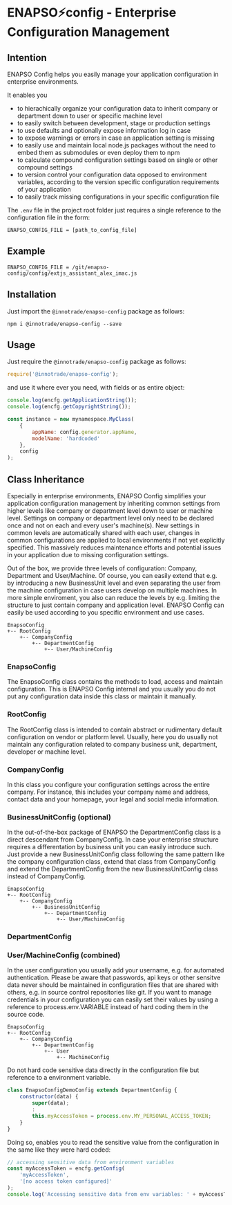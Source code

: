 # ENAPSO&#x26A1;config - Enterprise Configuration Management

## Intention

ENAPSO Config helps you easily manage your application configuration in enterprise environments.

It enables you

-   to hierachically organize your configuration data to inherit company or department down to user or specific machine level
-   to easily switch between development, stage or production settings
-   to use defaults and optionally expose information log in case
-   to expose warnings or errors in case an application setting is missing
-   to easily use and maintain local node.js packages without the need to embed them as submodules or even deploy them to npm
-   to calculate compound configuration settings based on single or other compound settings
-   to version control your configuration data opposed to environment variables, according to the version specific configuration requirements of your application
-   to easily track missing configurations in your specific configuration file

The `.env` file in the project root folder just requires a single reference to the configuration file in the form:

```
ENAPSO_CONFIG_FILE = [path_to_config_file]
```

## Example

```
ENAPSO_CONFIG_FILE = /git/enapso-config/config/extjs_assistant_alex_imac.js
```

## Installation

Just import the `@innotrade/enapso-config` package as follows:

```
npm i @innotrade/enapso-config --save
```

## Usage

Just require the `@innotrade/enapso-config` package as follows:

```javascript
require('@innotrade/enapso-config');
```

and use it where ever you need, with fields or as entire object:

```javascript
console.log(encfg.getApplicationString());
console.log(encfg.getCopyrightString());

const instance = new mynamespace.MyClass(
    {
        appName: config.generator.appName,
        modelName: 'hardcoded'
    },
    config
);
```

## Class Inheritance

Especially in enterprise environments, ENAPSO Config simplifies your application configuration management by inheriting common settings from higher levels like company or department level down to user or machine level. Settings on company or department level only need to be declared once and not on each and every user's machine(s). New settings in common levels are automatically shared with each user, changes in common configurations are applied to local environments if not yet explicitly specified. This massively reduces maintenance efforts and potential issues in your application due to missing configuration settings.

Out of the box, we provide three levels of configuration: Company, Department and User/Machine. Of course, you can easily extend that e.g. by introducing a new BusinessUnit level and even separating the user from the machine configuration in case users develop on multiple machines. In more simple enviroment, you also can reduce the levels by e.g. limiting the structure to just contain company and application level. ENAPSO Config can easily be used according to you specific environment and use cases.

```
EnapsoConfig
+-- RootConfig
    +-- CompanyConfig
        +-- DepartmentConfig
            +-- User/MachineConfig
```

### EnapsoConfig

The EnapsoConfig class contains the methods to load, access and maintain configuration. This is ENAPSO Config internal and you usually you do not put any configuration data inside this class or maintain it manually.

### RootConfig

The RootConfig class is intended to contain abstract or rudimentary default configuration on vendor or platform level. Usually, here you do usually not maintain any configuration related to company business unit, department, developer or machine level.

### CompanyConfig

In this class you configure your configuration settings across the entire company. For instance, this includes your company name and address, contact data and your homepage, your legal and social media information.

### BusinessUnitConfig (optional)

In the out-of-the-box package of ENAPSO the DepartmentConfig class is a direct descendant from CompanyConfig. In case your enterprise structure requires a differentation by business unit you can easily introduce such. Just provide a new BusinessUnitConfig class following the same pattern like the company configuration class, extend that class from CompanyConfig and extend the DepartmentConfig from the new BusinessUnitConfig class instead of CompanyConfig.

```
EnapsoConfig
+-- RootConfig
    +-- CompanyConfig
        +-- BusinessUnitConfig
            +-- DepartmentConfig
                +-- User/MachineConfig
```

### DepartmentConfig

### User/MachineConfig (combined)

In the user configuration you usually add your username, e.g. for automated authentication. Please be aware that passwords, api keys or other sensitve data never should be maintained in configuration files that are shared with others, e.g. in source control repositories like git. If you want to manage credentials in your configuration you can easily set their values by using a reference to process.env.VARIABLE instead of hard coding them in the source code.

```
EnapsoConfig
+-- RootConfig
    +-- CompanyConfig
        +-- DepartmentConfig
            +-- User
                +-- MachineConfig
```

Do not hard code sensitive data directly in the configuration file but reference to a environment variable.

```javascript
class EnapsoConfigDemoConfig extends DepartmentConfig {
    constructor(data) {
        super(data);
        :
        this.myAccessToken = process.env.MY_PERSONAL_ACCESS_TOKEN;
    }
}
```

Doing so, enables you to read the sensitive value from the configuration in the same like they were hard coded:

```javascript
// accessing sensitive data from environment variables
const myAccessToken = encfg.getConfig(
    'myAccessToken',
    '[no access token configured]'
);
console.log('Accessing sensitive data from env variables: ' + myAccessToken);
```
